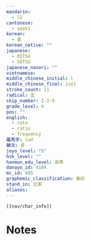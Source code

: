 ```yaml
---
mandarin:
  - lǜ
cantonese:
  - seot1
korean:
  - 률
korean_native: ""
japanese:
  - RITSU
  - SOTSU
japanese_nanori: ""
vietnamese:
middle_chinese_initial: l
middle_chinese_final: iuɪt
stroke_count: 11
radical: 玄
skip_number: 2-2-9
grade_level: 4
pos: ""
english:
  - rate
  - ratio
  - frequency
羅馬字: lud
韓文: 룯
joyo_level: "5"
hsk_level: ""
hanmun_edu_level: 高等
danayo_id: 4184
mc_id: 605
graphemic_classification: 象形
stand_in: 比率
aliases:
---
```

```meta-bind-embed
[[nav/char_info]]
```

# Notes
